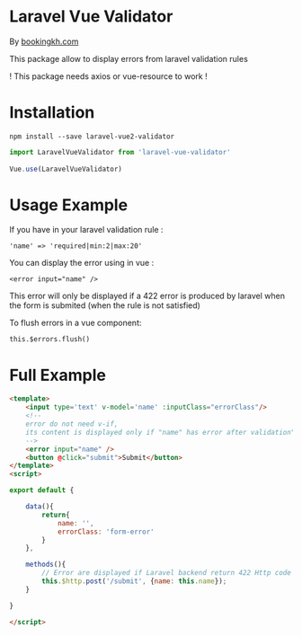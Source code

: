 # Laravel Vue Validator

By [bookingkh.com](https://bookingkh.com)

This package allow to display errors from laravel validation rules

! This package needs axios or vue-resource to work !

# Installation

```
npm install --save laravel-vue2-validator
```

```javascript
import LaravelVueValidator from 'laravel-vue-validator'
  
Vue.use(LaravelVueValidator)
```

# Usage Example

If you have in your laravel validation rule :

  `'name' => 'required|min:2|max:20'`

You can display the error using in vue :

  `<error input="name" />`

This error will only be displayed if a 422 error is produced by laravel when the form is submited (when the rule is not satisfied)
  
To flush errors in a vue component: 

  `this.$errors.flush()`

# Full Example

```html
<template>
	<input type='text' v-model='name' :inputClass="errorClass"/>
	<!-- 
	error do not need v-if,
	its content is displayed only if "name" has error after validation"
	-->
	<error input="name" />
	<button @click="submit">Submit</button>
</template>
<script>

export default {

	data(){
		return{
			name: '',
			errorClass: 'form-error'
		}
	},

	methods(){
		// Error are displayed if Laravel backend return 422 Http code with name as error
		this.$http.post('/submit', {name: this.name});
	}

}

</script>
```
